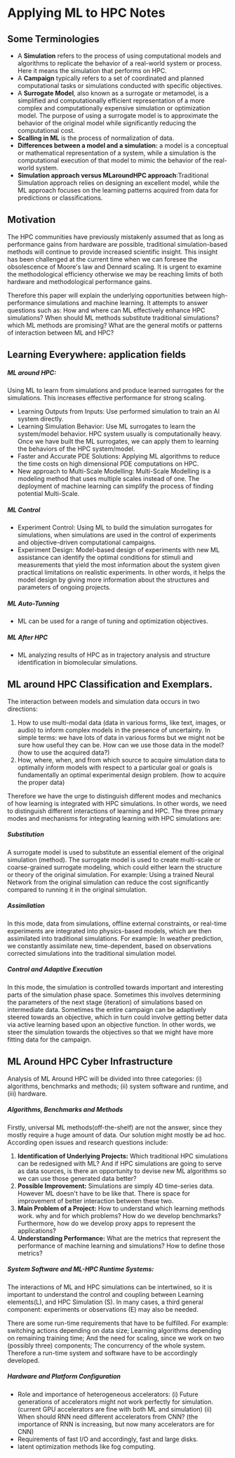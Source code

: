 # Applying ML to HPC Notes

## Some Terminologies
* A __Simulation__ refers to the process of using computational models and algorithms to replicate the behavior of a real-world system or process. Here it means the simulation that performs on HPC.
* A __Campaign__ typically refers to a set of coordinated and planned computational tasks or simulations conducted with specific objectives.
* A __Surrogate Model__, also known as a surrogate or metamodel, is a simplified and computationally efficient representation of a more complex and computationally expensive simulation or optimization model. The purpose of using a surrogate model is to approximate the behavior of the original model while significantly reducing the computational cost.
* __Scalling in ML__ is the process of normalization of data.
* __Differences between a model and a simulation:__ a model is a conceptual or mathematical representation of a system, while a simulation is the computational execution of that model to mimic the behavior of the real-world system.
* __Simulation approach versus MLaroundHPC approach__:Traditional Simulation approach relies on designing an excellent model, while the ML approach focuses on the learning patterns acquired from data for predictions or classifications.  

## Motivation
The HPC communities have previously mistakenly assumed that as long as performance gains from hardware are possible, traditional simulation-based methods will continue to provide increased scientific insight. This insight has been challenged at the current time when we can foresee the obsolescence of Moore's law and Dennard scaling. It is urgent to examine the methodological efficiency otherwise we may be reaching limits of both hardware and methodological performance gains.

Therefore this paper will explain the underlying opportunities between high-performance simulations and machine learning. It attempts to answer questions such as: How and where can ML effectively enhance HPC simulations? When should ML methods substitute traditional simulations? which ML methods are promising? What are the general motifs or patterns of interaction between ML and HPC?
## Learning Everywhere: application fields

##### ML around HPC:
Using ML to learn from simulations and produce learned surrogates for the simulations. This increases effective performance for strong scaling.
* Learning Outputs from Inputs: Use performed simulation to train an AI system directly.
* Learning Simulation Behavior: Use ML surrogates to learn the system/model behavior. HPC system usually is computationally heavy. Once we have built the ML surrogates, we can apply them to learning the behaviors of the HPC system/model.
* Faster and Accurate PDE Solutions: Applying ML algorithms to reduce the time costs on high dimensional PDE computations on HPC.
* New approach to Multi-Scale Modelling: Multi-Scale Modelling is a modeling method that uses multiple scales instead of one. The deployment of machine learning can simplify the process of finding potential Multi-Scale.
##### ML Control
* Experiment Control: Using ML to build the simulation surrogates for simulations, when simulations are used in the control of experiments and objective-driven computational campaigns.
* Experiment Design: Model-based design of experiments with new ML assistance can identify the optimal conditions for stimuli and measurements that yield the most information about the system given practical limitations on realistic experiments. In other words, it helps the model design by giving more information about the structures and parameters of ongoing projects.
##### ML Auto-Tunning
* ML can be used for a range of tuning and optimization objectives.
##### ML After HPC
* ML analyzing results of HPC as in trajectory analysis and structure identification in biomolecular simulations.
## ML around HPC Classification and Exemplars.
The interaction between models and simulation data occurs in two directions: 
1) How to use multi-modal data (data in various forms, like text, images, or audio) to inform complex models in the presence of uncertainty. In simple terms: we have lots of data in various forms but we might not be sure how useful they can be. How can we use those data in the model? (how to use the acquired data?)
2) How, where, when, and from which source to acquire simulation data to optimally inform models with respect to a particular goal or goals is fundamentally an optimal experimental design problem. (how to acquire the proper data)

Therefore we have the urge to distinguish different modes and mechanics of how learning is integrated with HPC simulations. In other words, we need to distinguish different interactions of learning and HPC. The three primary modes and mechanisms for integrating learning with HPC simulations are:
##### Substitution
A surrogate model is used to substitute an essential element of the original simulation (method). The surrogate model is used to create multi-scale or coarse-grained surrogate modeling, which could either learn the structure or theory of the original simulation. For example: Using a trained Neural Network from the original simulation can reduce the cost significantly compared to running it in the original simulation. 
##### Assimilation
In this mode, data from simulations, offline external constraints, or real-time experiments are integrated into physics-based models, which are then assimilated into traditional simulations. For example: In weather prediction, we constantly assimilate new, time-dependent, based on observations corrected simulations into the traditional simulation model. 
##### Control and Adaptive Execution
In this mode, the simulation is controlled towards important and interesting parts of the simulation phase space. Sometimes this involves determining the parameters of the next stage (iteration) of simulations based on intermediate data. Sometimes the entire campaign can be adaptively steered towards an objective, which in turn could involve getting better data via active learning based upon an objective function. In other words, we steer the simulation towards the objectives so that we might have more fitting data for the campaign.
## ML Around HPC Cyber Infrastructure
Analysis of ML Around HPC will be divided into three categories:
(i) algorithms, benchmarks and methods; (ii) system software and runtime, and (iii) hardware.
##### Algorithms, Benchmarks and Methods 
Firstly, universal ML methods(off-the-shelf) are not the answer, since they mostly require a huge amount of data. Our solution might mostly be ad hoc. According open issues and research questions include:
1. __Identification of Underlying Projects:__ Which traditional HPC simulations can be redesigned with ML? And if HPC simulations are going to serve as data sources, is there an opportunity to devise new ML algorithms so we can use those generated data better?
2. __Possible Improvement:__ Simulations are simply 4D time-series data. However ML doesn't have to be like that. There is space for improvement of better interaction between these two.
3. __Main Problem of a Project:__ How to understand which learning methods work. why and for which problems? How do we develop benchmarks? Furthermore, how do we develop proxy apps to represent the applications?
4. __Understanding Performance:__ What are the metrics that represent the performance of machine learning and simulations? How to define those metrics?
##### System Software and ML-HPC Runtime Systems:
The interactions of ML and HPC simulations can be intertwined, so it is important to understand the control and coupling between Learning elements(L), and HPC Simulation (S). In many cases, a third general component: experiments or observations (E) may also be needed.

There are some run-time requirements that have to be fulfilled. For example: switching actions depending on data size; Learning algorithms depending on remaining training time; And the need for scaling, since we work on two (possibly three) components; The concurrency of the whole system. Therefore a run-time system and software have to be accordingly developed. 
##### Hardware and Platform Configuration
* Role and importance of heterogeneous accelerators: (i) Future generations of accelerators might not work perfectly for simulation. (current GPU accelerators are fine with both ML and simulation) (ii) When should RNN need different accelerators from CNN? (the importance of RNN is increasing, but now many accelerators are for CNN)
* Requirements of fast I/O and accordingly, fast and large disks.
* latent optimization methods like fog computing.




